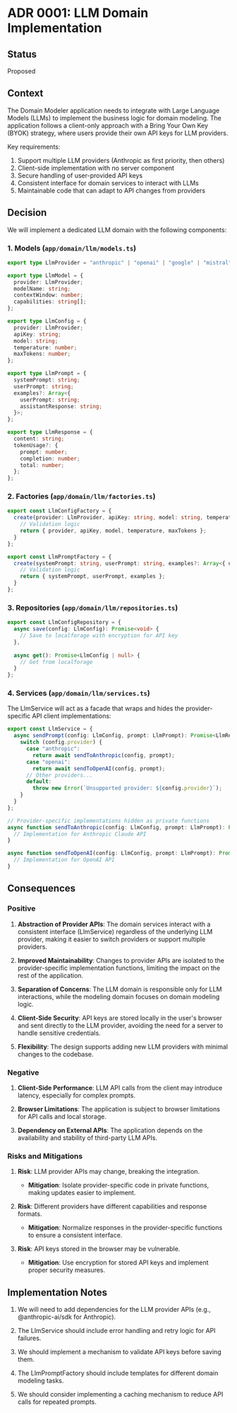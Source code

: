 # ADR 0001: LLM Domain Implementation

## Status

Proposed

## Context

The Domain Modeler application needs to integrate with Large Language Models (LLMs) to implement the business logic for domain modeling. The application follows a client-only approach with a Bring Your Own Key (BYOK) strategy, where users provide their own API keys for LLM providers.

Key requirements:

1. Support multiple LLM providers (Anthropic as first priority, then others)
2. Client-side implementation with no server component
3. Secure handling of user-provided API keys
4. Consistent interface for domain services to interact with LLMs
5. Maintainable code that can adapt to API changes from providers

## Decision

We will implement a dedicated LLM domain with the following components:

### 1. Models (`app/domain/llm/models.ts`)

```typescript
export type LlmProvider = "anthropic" | "openai" | "google" | "mistral";

export type LlmModel = {
  provider: LlmProvider;
  modelName: string;
  contextWindow: number;
  capabilities: string[];
};

export type LlmConfig = {
  provider: LlmProvider;
  apiKey: string;
  model: string;
  temperature: number;
  maxTokens: number;
};

export type LlmPrompt = {
  systemPrompt: string;
  userPrompt: string;
  examples?: Array<{
    userPrompt: string;
    assistantResponse: string;
  }>;
};

export type LlmResponse = {
  content: string;
  tokenUsage?: {
    prompt: number;
    completion: number;
    total: number;
  };
};
```

### 2. Factories (`app/domain/llm/factories.ts`)

```typescript
export const LlmConfigFactory = {
  create(provider: LlmProvider, apiKey: string, model: string, temperature = 0.7, maxTokens = 2000): LlmConfig {
    // Validation logic
    return { provider, apiKey, model, temperature, maxTokens };
  }
};

export const LlmPromptFactory = {
  create(systemPrompt: string, userPrompt: string, examples?: Array<{ userPrompt: string; assistantResponse: string }>): LlmPrompt {
    // Validation logic
    return { systemPrompt, userPrompt, examples };
  }
};
```

### 3. Repositories (`app/domain/llm/repositories.ts`)

```typescript
export const LlmConfigRepository = {
  async save(config: LlmConfig): Promise<void> {
    // Save to localforage with encryption for API key
  },
  
  async get(): Promise<LlmConfig | null> {
    // Get from localforage
  }
};
```

### 4. Services (`app/domain/llm/services.ts`)

The LlmService will act as a facade that wraps and hides the provider-specific API client implementations:

```typescript
export const LlmService = {
  async sendPrompt(config: LlmConfig, prompt: LlmPrompt): Promise<LlmResponse> {
    switch (config.provider) {
      case "anthropic":
        return await sendToAnthropic(config, prompt);
      case "openai":
        return await sendToOpenAI(config, prompt);
      // Other providers...
      default:
        throw new Error(`Unsupported provider: ${config.provider}`);
    }
  }
};

// Provider-specific implementations hidden as private functions
async function sendToAnthropic(config: LlmConfig, prompt: LlmPrompt): Promise<LlmResponse> {
  // Implementation for Anthropic Claude API
}

async function sendToOpenAI(config: LlmConfig, prompt: LlmPrompt): Promise<LlmResponse> {
  // Implementation for OpenAI API
}
```

## Consequences

### Positive

1. **Abstraction of Provider APIs**: The domain services interact with a consistent interface (LlmService) regardless of the underlying LLM provider, making it easier to switch providers or support multiple providers.

2. **Improved Maintainability**: Changes to provider APIs are isolated to the provider-specific implementation functions, limiting the impact on the rest of the application.

3. **Separation of Concerns**: The LLM domain is responsible only for LLM interactions, while the modeling domain focuses on domain modeling logic.

4. **Client-Side Security**: API keys are stored locally in the user's browser and sent directly to the LLM provider, avoiding the need for a server to handle sensitive credentials.

5. **Flexibility**: The design supports adding new LLM providers with minimal changes to the codebase.

### Negative

1. **Client-Side Performance**: LLM API calls from the client may introduce latency, especially for complex prompts.

2. **Browser Limitations**: The application is subject to browser limitations for API calls and local storage.

3. **Dependency on External APIs**: The application depends on the availability and stability of third-party LLM APIs.

### Risks and Mitigations

1. **Risk**: LLM provider APIs may change, breaking the integration.
   - **Mitigation**: Isolate provider-specific code in private functions, making updates easier to implement.

2. **Risk**: Different providers have different capabilities and response formats.
   - **Mitigation**: Normalize responses in the provider-specific functions to ensure a consistent interface.

3. **Risk**: API keys stored in the browser may be vulnerable.
   - **Mitigation**: Use encryption for stored API keys and implement proper security measures.

## Implementation Notes

1. We will need to add dependencies for the LLM provider APIs (e.g., @anthropic-ai/sdk for Anthropic).

2. The LlmService should include error handling and retry logic for API failures.

3. We should implement a mechanism to validate API keys before saving them.

4. The LlmPromptFactory should include templates for different domain modeling tasks.

5. We should consider implementing a caching mechanism to reduce API calls for repeated prompts.
